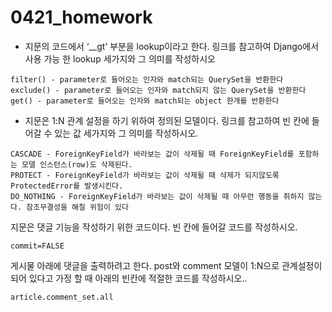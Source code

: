 # 0421_homework

- 지문의 코드에서 ‘__gt’ 부분을 lookup이라고 한다. 링크를 참고하여 Django에서 사용 가능 한 lookup 세가지와 그 의미를 작성하시오

```
filter() - parameter로 들어오는 인자와 match되는 QuerySet을 반환한다
exclude() - parameter로 들어오는 인자와 match되지 않는 QuerySet을 반환한다
get() - parameter로 들어오는 인자와 match되는 object 한개를 반환한다
```



- 지문은 1:N 관계 설정을 하기 위하여 정의된 모델이다. 링크를 참고하여 빈 칸에 들어갈 수 있는 값 세가지와 그 의미를 작성하시오. 

```
CASCADE - ForeignKeyField가 바라보는 값이 삭제될 때 ForeignKeyField를 포함하는 모델 인스턴스(row)도 삭제된다.
PROTECT - ForeignKeyField가 바라보는 값이 삭제될 때 삭제가 되지않도록 ProtectedError를 발생시킨다.
DO_NOTHING - ForeignKeyField가 바라보는 값이 삭제될 때 아무런 행동을 취하지 않는다. 참조무결성을 해칠 위험이 있다
```



지문은 댓글 기능을 작성하기 위한 코드이다. 빈 칸에 들어갈 코드를 작성하시오.

```
commit=FALSE
```



 게시물 아래에 댓글을 출력하려고 한다. post와 comment 모델이 1:N으로 관계설정이 되어 있다고 가정 할 때 아래의 빈칸에 적절한 코드를 작성하시오..

```
article.comment_set.all
```

